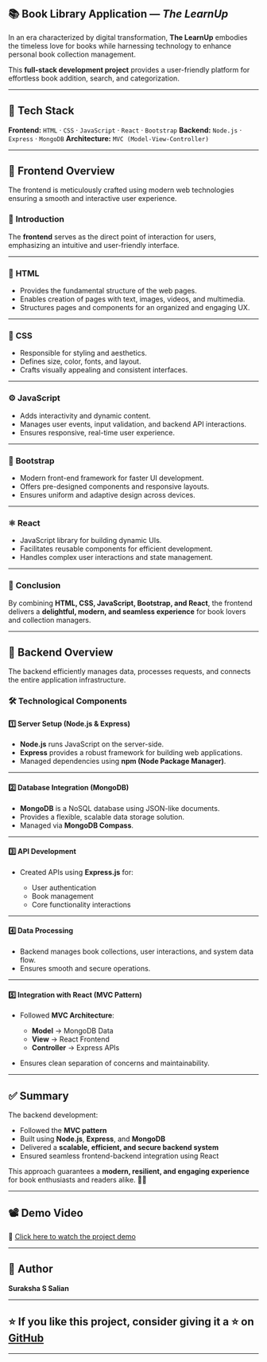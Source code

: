 
## 📚 Book Library Application — *The LearnUp*

In an era characterized by digital transformation, **The LearnUp** embodies the timeless love for books while harnessing technology to enhance personal book collection management.

This **full-stack development project** provides a user-friendly platform for effortless book addition, search, and categorization.

---

## 📌 Tech Stack

**Frontend:** `HTML` · `CSS` · `JavaScript` · `React` · `Bootstrap`
**Backend:** `Node.js` · `Express` · `MongoDB`
**Architecture:** `MVC (Model-View-Controller)`

---

## 🎨 Frontend Overview

The frontend is meticulously crafted using modern web technologies ensuring a smooth and interactive user experience.

### 📑 **Introduction**

The **frontend** serves as the direct point of interaction for users, emphasizing an intuitive and user-friendly interface.

---

### 🔹 **HTML**

* Provides the fundamental structure of the web pages.
* Enables creation of pages with text, images, videos, and multimedia.
* Structures pages and components for an organized and engaging UX.

---

### 🎨 **CSS**

* Responsible for styling and aesthetics.
* Defines size, color, fonts, and layout.
* Crafts visually appealing and consistent interfaces.

---

### ⚙️ **JavaScript**

* Adds interactivity and dynamic content.
* Manages user events, input validation, and backend API interactions.
* Ensures responsive, real-time user experience.

---

### 📱 **Bootstrap**

* Modern front-end framework for faster UI development.
* Offers pre-designed components and responsive layouts.
* Ensures uniform and adaptive design across devices.

---

### ⚛️ **React**

* JavaScript library for building dynamic UIs.
* Facilitates reusable components for efficient development.
* Handles complex user interactions and state management.

---

### 📌 **Conclusion**

By combining **HTML, CSS, JavaScript, Bootstrap, and React**, the frontend delivers a **delightful, modern, and seamless experience** for book lovers and collection managers.

---

## 🔧 Backend Overview

The backend efficiently manages data, processes requests, and connects the entire application infrastructure.

### 🛠️ **Technological Components**

#### 1️⃣ **Server Setup (Node.js & Express)**

* **Node.js** runs JavaScript on the server-side.
* **Express** provides a robust framework for building web applications.
* Managed dependencies using **npm (Node Package Manager)**.

---

#### 2️⃣ **Database Integration (MongoDB)**

* **MongoDB** is a NoSQL database using JSON-like documents.
* Provides a flexible, scalable data storage solution.
* Managed via **MongoDB Compass**.

---

#### 3️⃣ **API Development**

* Created APIs using **Express.js** for:

  * User authentication
  * Book management
  * Core functionality interactions

---

#### 4️⃣ **Data Processing**

* Backend manages book collections, user interactions, and system data flow.
* Ensures smooth and secure operations.

---

#### 5️⃣ **Integration with React (MVC Pattern)**

* Followed **MVC Architecture**:

  * **Model** → MongoDB Data
  * **View** → React Frontend
  * **Controller** → Express APIs
* Ensures clean separation of concerns and maintainability.

---

## ✅ Summary

The backend development:

* Followed the **MVC pattern**
* Built using **Node.js**, **Express**, and **MongoDB**
* Delivered a **scalable, efficient, and secure backend system**
* Ensured seamless frontend-backend integration using React

This approach guarantees a **modern, resilient, and engaging experience** for book enthusiasts and readers alike. 📖✨

---

## 📽️ Demo Video

🎥 [Click here to watch the project demo](https://drive.google.com/file/d/1ugOHzbIH6faRnB-N0TNWeuVGBIwK1ZUg/view?usp=drive_link)

---

## 📌 Author

**Suraksha S Salian**

---

## ⭐ If you like this project, consider giving it a ⭐ on [GitHub](https://github.com/suraksha0244)

---
